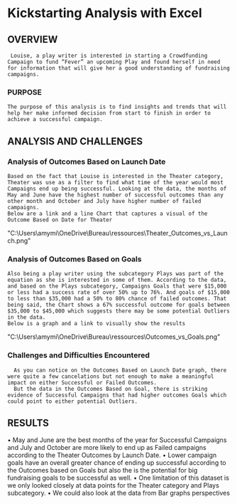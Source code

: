 # Kickstarting Analysis with Excel
## OVERVIEW
     Louise, a play writer is interested in starting a Crowdfunding Campaign to fund “Fever” an upcoming Play and found herself in need for information that will give her a good understanding of fundraising campaigns.

### PURPOSE
    The purpose of this analysis is to find insights and trends that will help her make informed decision from start to finish in order to achieve a successful campaign.

## ANALYSIS AND CHALLENGES

### Analysis of Outcomes Based on Launch Date
    Based on the fact that Louise is interested in the Theater category, Theater was use as a filter to find what time of the year would most Campaigns end up being successful. Looking at the data, the months of May and June have the highest number of successful outcomes than any other month and October and July have higher number of failed campaigns.
    Below are a link and a line Chart that captures a visual of the Outcome Based on Date for Theater
 
"C:\Users\amymi\OneDrive\Bureau\ressources\Theater_Outcomes_vs_Launch.png"

### Analysis of Outcomes Based on Goals
    Also being a play writer using the subcategory Plays was part of the equation as she is interested in some of them. According to the data, and based on the Plays subcategory, Campaigns Goals that were $15,000 or less had a success rate of over 50% up to 76%. And goals of $15,000 to less than $35,000 had a 50% to 80% chance of failed outcomes. That being said, the Chart shows a 67% successful outcome for goals between $35,000 to $45,000 which suggests there may be some potential Outliers in the data.
    Below is a graph and a link to visually show the results

"C:\Users\amymi\OneDrive\Bureau\ressources\Outcomes_vs_Goals.png"
 
### Challenges and Difficulties Encountered
      As you can notice on the Outcomes Based on Launch Date graph, there were quite a few cancelations but not enough to make a meaningful impact on either Successful or Failed Outcomes.
      But the data in the Outcomes Based on Goal, there is striking evidence of Successful Campaigns that had higher outcomes Goals which could point to either potential Outliers.
## RESULTS
•	May and June are the best months of the year for Successful Campaigns and July and October are more likely to end up as Failed campaigns according to the Theater Outcomes by Launch Date.
•	Lower campaign goals have an overall greater chance of ending up successful according to the Outcomes based on Goals but also the is the potential for big fundraising goals to be successful as well.
•	One limitation of this dataset is we only looked closely at data points for the Theater category and Plays subcategory.
•	We could also look at the data from Bar graphs perspectives

